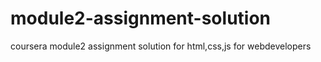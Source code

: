 # module2-assignment-solution
coursera module2 assignment solution for html,css,js for webdevelopers
